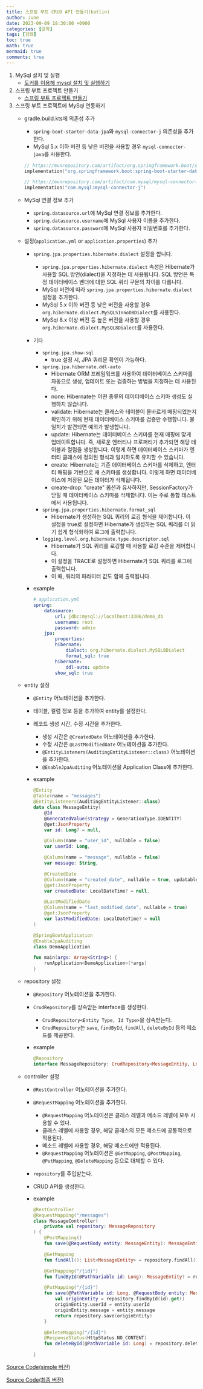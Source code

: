 ```yaml
---
title: 스프링 부트 CRUD API 만들기(kotlin)
author: June
date: 2023-09-09 18:30:00 +0900
categories: [강좌]
tags: [강좌]
toc: true
math: true
mermaid: true
comments: true
---
```


1. MySql 설치 및 실행
    - [도커를 이용해 mysql 설치 및 실행하기](/posts/install-mysql-using-docker/)
1. 스프링 부트 프로젝트 만들기
    - [스프링 부트 프로젝트 만들기](/posts/create-spring-boot-project/)
1. 스프링 부트 프로젝트에 MySql 연동하기
    - gradle.build.kts에 의존성 추가
        - `spring-boot-starter-data-jpa`와 `mysql-connector-j` 의존성을 추가한다.
        - MySql 5.x 이하 버전 등 낮은 버전을 사용할 경우 `mysql-connector-java`를 사용한다.

        ```kotlin
        // https://mvnrepository.com/artifact/org.springframework.boot/spring-boot-starter-data-jpa
        implementation("org.springframework.boot:spring-boot-starter-data-jpa")

        // https://mvnrepository.com/artifact/com.mysql/mysql-connector-j
        implementation("com.mysql:mysql-connector-j")
        ```

    - MySql 연결 정보 추가
        - `spring.datasource.url`에 MySql 연결 정보를 추가한다.
        - `spring.datasource.username`에 MySql 사용자 이름을 추가한다.
        - `spring.datasource.password`에 MySql 사용자 비밀번호를 추가한다.

    - 설정(`application.yml` or `application.properties`) 추가
        - `spring.jpa.properties.hibernate.dialect` 설정을 합니다.
            - `spring.jpa.properties.hibernate.dialect` 속성은 Hibernate가 사용할 SQL 방언(dialect)을 지정하는 데 사용됩니다. SQL 방언은 특정 데이터베이스 벤더에 대한 SQL 쿼리 구문의 차이를 다룹니다.
            - MySql 버전에 따라 `spring.jpa.properties.hibernate.dialect` 설정을 추가한다.
            - MySql 5.x 이하 버전 등 낮은 버전을 사용할 경우 `org.hibernate.dialect.MySQL5InnoDBDialect`를 사용한다.
            - MySql 8.x 이상 버전 등 높은 버전을 사용할 경우 `org.hibernate.dialect.MySQL8Dialect`를 사용한다.
        - 기타
            - `spring.jpa.show-sql`
                - true 설정 시, JPA 쿼리문 확인이 가능하다.
            - `spring.jpa.hibernate.ddl-auto`
                - Hibernate ORM 프레임워크를 사용하여 데이터베이스 스키마를 자동으로 생성, 업데이트 또는 검증하는 방법을 지정하는 데 사용된다.
                - none: Hibernate는 어떤 종류의 데이터베이스 스키마 생성도 실행하지 않습니다.
                - validate: Hibernate는 클래스와 테이블이 올바르게 매핑되었는지 확인하기 위해 현재 데이터베이스 스키마를 검증만 수행합니다. 불일치가 발견되면 예외가 발생합니다.
                - update: Hibernate는 데이터베이스 스키마를 현재 매핑에 맞게 업데이트합니다. 즉, 새로운 엔터티나 프로퍼티가 추가되면 해당 테이블과 컬럼을 생성합니다. 이렇게 하면 데이터베이스 스키마가 엔터티 클래스에 정의된 형식과 일치하도록 유지할 수 있습니다.
                - create: Hibernate는 기존 데이터베이스 스키마를 삭제하고, 엔터티 매핑을 기반으로 새 스키마를 생성합니다. 이렇게 하면 데이터베이스에 저장된 모든 데이터가 삭제됩니다.
                - create-drop: "create" 옵션과 유사하지만, SessionFactory가 닫힐 때 데이터베이스 스키마를 삭제합니다. 이는 주로 통합 테스트에서 사용됩니다.
            - `spring.jpa.properties.hibernate.format_sql`
                - Hibernate가 생성하는 SQL 쿼리의 로깅 형식을 제어합니다. 이 설정을 true로 설정하면 Hibernate가 생성하는 SQL 쿼리를 더 읽기 쉽게 형식화하여 로그에 출력합니다.
            - `logging.level.org.hibernate.type.descriptor.sql`
                - Hibernate가 SQL 쿼리를 로깅할 때 사용할 로깅 수준을 제어합니다.
                - 이 설정을 TRACE로 설정하면 Hibernate가 SQL 쿼리를 로그에 출력합니다.
                - 이 때, 쿼리의 파라미터 값도 함께 출력됩니다.
        - example

            ```yml
            # application.yml
            spring:
                datasource:
                    url: jdbc:mysql://localhost:3306/demo_db
                    username: root
                    password: admin
                jpa:
                    properties:
                    hibernate:
                        dialect: org.hibernate.dialect.MySQL8Dialect
                        format_sql: true
                    hibernate:
                        ddl-auto: update
                    show_sql: true
            ```

    - entity 설정
        - `@Entity` 어노테이션을 추가한다.
        - 테이블, 컬럼 정보 등을 추가하여 entity를 설정한다.
        - 레코드 생성 시간, 수정 시간을 추가한다.
            - 생성 시간은 `@CreatedDate` 어노테이션을 추가한다.
            - 수정 시간은 `@LastModifiedDate` 어노테이션을 추가한다.
            - `@EntityListeners(AuditingEntityListener::class)` 어노테이션을 추가한다.
            - `@EnableJpaAuditing` 어노테이션을 Application Class에 추가한다.
        - example

            ```kotlin
            @Entity
            @Table(name = "messages")
            @EntityListeners(AuditingEntityListener::class)
            data class MessageEntity(
                @Id
                @GeneratedValue(strategy = GenerationType.IDENTITY)
                @get:JsonProperty
                var id: Long? = null,

                @Column(name = "user_id", nullable = false)
                var userId: Long,

                @Column(name = "message", nullable = false)
                var message: String,

                @CreatedDate
                @Column(name = "created_date", nullable = true, updatable = false)
                @get:JsonProperty
                var createdDate: LocalDateTime? = null,

                @LastModifiedDate
                @Column(name = "last_modified_date", nullable = true)
                @get:JsonProperty
                var lastModifiedDate: LocalDateTime? = null
            )
            ```

            ```kotlin
            @SpringBootApplication
            @EnableJpaAuditing
            class DemoApplication

            fun main(args: Array<String>) {
                runApplication<DemoApplication>(*args)
            }
            ```

    - repository 설정
        - `@Repository` 어노테이션을 추가한다.
        - `CrudRepository`를 상속받는 interface를 생성한다.
            - `CrudRepository<Entity Type, Id Type>`을 상속받는다.
            - `CrudRepository`는 `save`, `findById`, `findAll`, `deleteById` 등의 메소드를 제공한다.
        - example

            ```kotlin
            @Repository
            interface MessageRepository: CrudRepository<MessageEntity, Long>
            ```

    - controller 설정
        - `@RestController` 어노테이션을 추가한다.
        - `@RequestMapping` 어노테이션을 추가한다.
            - `@RequestMapping` 어노테이션은 클래스 레벨과 메소드 레벨에 모두 사용할 수 있다.
            - 클래스 레벨에 사용할 경우, 해당 클래스의 모든 메소드에 공통적으로 적용된다.
            - 메소드 레벨에 사용할 경우, 해당 메소드에만 적용된다.
            - `@RequestMapping` 어노테이션은 `@GetMapping`, `@PostMapping`, `@PutMapping`, `@DeleteMapping` 등으로 대체할 수 있다.
        - `repository`를 주입받는다.
        - CRUD API를 생성한다.
        - example

            ```kotlin
            @RestController
            @RequestMapping("/messages")
            class MessageController(
                private val repository: MessageRepository
            ) {
                @PostMapping()
                fun save(@RequestBody entity: MessageEntity): MessageEntity = repository.save(entity)

                @GetMapping
                fun findAll(): List<MessageEntity> = repository.findAll().toList()

                @GetMapping("/{id}")
                fun findById(@PathVariable id: Long): MessageEntity? = repository.findByIdOrNull(id)

                @PutMapping("/{id}")
                fun save(@PathVariable id: Long, @RequestBody entity: MessageEntity): MessageEntity {
                    val originEntity = repository.findById(id).get()
                    originEntity.userId = entity.userId
                    originEntity.message = entity.message
                    return repository.save(originEntity)
                }

                @DeleteMapping("/{id}")
                @ResponseStatus(HttpStatus.NO_CONTENT)
                fun deleteById(@PathVariable id: Long) = repository.deleteById(id)

            }
            ```

[Source Code(simple 버전)](https://github.com/ijung/spring-boot-demo/tree/feature/create-crud-api/create-simple-version/base)

[Source Code(최종 버전)](https://github.com/ijung/spring-boot-demo/tree/feature/create-crud-api/base)